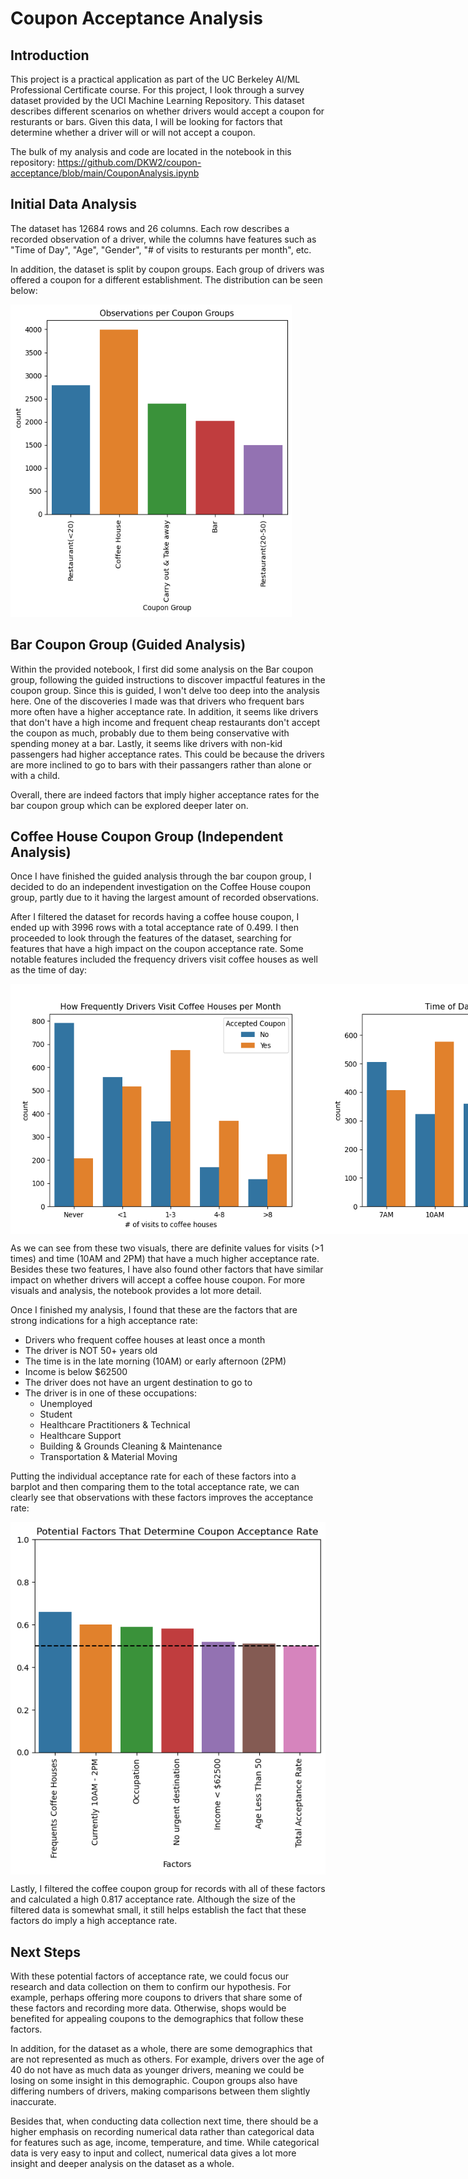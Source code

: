 # Coupon Acceptance Analysis
## Introduction
This project is a practical application as part of the UC Berkeley AI/ML Professional Certificate course. For this project, I look through a survey dataset provided by the UCI Machine Learning Repository. This dataset describes different scenarios on whether drivers would accept a coupon for resturants or bars. Given this data, I will be looking for factors that determine whether a driver will or will not accept a coupon.

The bulk of my analysis and code are located in the notebook in this repository: https://github.com/DKW2/coupon-acceptance/blob/main/CouponAnalysis.ipynb

## Initial Data Analysis
The dataset has 12684 rows and 26 columns. Each row describes a recorded observation of a driver, while the columns have features such as "Time of Day", "Age", "Gender", "# of visits to resturants per month", etc.

In addition, the dataset is split by coupon groups. Each group of drivers was offered a coupon for a different establishment. The distribution can be seen below:
<div style="flex:1;padding-right:10px;">
    <img src="images/couponGroups.png" width="450" height = "500"/>
</div>

## Bar Coupon Group (Guided Analysis)
Within the provided notebook, I first did some analysis on the Bar coupon group, following the guided instructions to discover impactful features in the coupon group. Since this is guided, I won't delve too deep into the analysis here. One of the discoveries I made was that drivers who frequent bars more often have a higher acceptance rate. In addition, it seems like drivers that don't have a high income and frequent cheap restaurants don't accept the coupon as much, probably due to them being conservative with spending money at a bar. Lastly, it seems like drivers with non-kid passengers had higher acceptance rates. This could be because the drivers are more inclined to go to bars with their passangers rather than alone or with a child.

Overall, there are indeed factors that imply higher acceptance rates for the bar coupon group which can be explored deeper later on.

## Coffee House Coupon Group (Independent Analysis)
Once I have finished the guided analysis through the bar coupon group, I decided to do an independent investigation on the Coffee House coupon group, partly due to it having the largest amount of recorded observations.

After I filtered the dataset for records having a coffee house coupon, I ended up with 3996 rows with a total acceptance rate of 0.499. I then proceeded to look through the features of the dataset, searching for features that have a high impact on the coupon acceptance rate. Some notable features included the frequency drivers visit coffee houses as well as the time of day:
<div style="display:flex">
    <img src="images/coffeeHouseVisits.png" width="500" height = "400"/>
    <img src="images/coffeeTime.png" width="500" height = "400"/>
</div>

As we can see from these two visuals, there are definite values for visits (>1 times) and time (10AM and 2PM) that have a much higher acceptance rate. Besides these two features, I have also found other factors that have similar impact on whether drivers will accept a coffee house coupon. For more visuals and analysis, the notebook provides a lot more detail.

Once I finished my analysis, I found that these are the factors that are strong indications for a high acceptance rate:
* Drivers who frequent coffee houses at least once a month
* The driver is NOT 50+ years old
* The time is in the late morning (10AM) or early afternoon (2PM)
* Income is below $62500
* The driver does not have an urgent destination to go to
* The driver is in one of these occupations:
    - Unemployed
    - Student
    - Healthcare Practitioners & Technical
    - Healthcare Support
    - Building & Grounds Cleaning & Maintenance
    - Transportation & Material Moving

Putting the individual acceptance rate for each of these factors into a barplot and then comparing them to the total acceptance rate, we can clearly see that observations with these factors improves the acceptance rate:
<div style="display:flex">
    <img src="images/factorAcceptanceRates.png"/>
</div>

Lastly, I filtered the coffee coupon group for records with all of these factors and calculated a high 0.817 acceptance rate. Although the size of the filtered data is somewhat small, it still helps establish the fact that these factors do imply a high acceptance rate.

## Next Steps
With these potential factors of acceptance rate, we could focus our research and data collection on them to confirm our hypothesis. For example, perhaps offering more coupons to drivers that share some of these factors and recording more data. Otherwise, shops would be benefited for appealing coupons to the demographics that follow these factors.

In addition, for the dataset as a whole, there are some demographics that are not represented as much as others. For example, drivers over the age of 40 do not have as much data as younger drivers, meaning we could be losing on some insight in this demographic. Coupon groups also have differing numbers of drivers, making comparisons between them slightly inaccurate. 

Besides that, when conducting data collection next time, there should be a higher emphasis on recording numerical data rather than categorical data for features such as age, income, temperature, and time. While categorical data is very easy to input and collect, numerical data gives a lot more insight and deeper analysis on the dataset as a whole.

